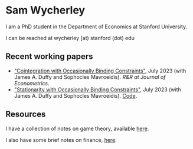 # Sam Wycherley

I am a PhD student in the Department of Economics at Stanford University.

I can be reached at wycherley [at) stanford (dot) edu

## Recent working papers
- ["Cointegration with Occasionally Binding Constraints"](https://arxiv.org/abs/2211.09604), July 2023 (with James A. Duffy and Sophocles Mavroeidis). _R&R at Journal of Econometrics_.
- ["Stationarity with Occasionally Binding Constraints"](https://arxiv.org/abs/2307.06190), July 2023 (with James A. Duffy and Sophocles Mavroeidis). [Code](https://github.com/samwycherley/ThresholdStability.jl).

## Resources
I have a collection of notes on game theory, available [here](https://github.com/samwycherley/theory-notes).

I also have some brief notes on finance, [here](https://github.com/samwycherley/finance-notes).

